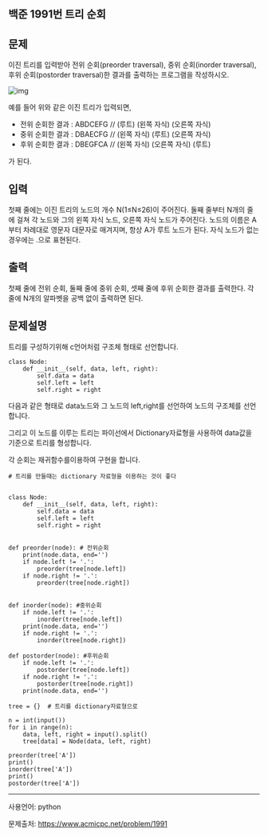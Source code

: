## 백준 1991번 트리 순회

## 문제

이진 트리를 입력받아 전위 순회(preorder traversal), 중위 순회(inorder traversal), 후위 순회(postorder traversal)한 결과를 출력하는 프로그램을 작성하시오.

![img](https://www.acmicpc.net/JudgeOnline/upload/201007/trtr.png)

예를 들어 위와 같은 이진 트리가 입력되면,

- 전위 순회한 결과 : ABDCEFG // (루트) (왼쪽 자식) (오른쪽 자식)
- 중위 순회한 결과 : DBAECFG // (왼쪽 자식) (루트) (오른쪽 자식)
- 후위 순회한 결과 : DBEGFCA // (왼쪽 자식) (오른쪽 자식) (루트)

가 된다.

## 입력

첫째 줄에는 이진 트리의 노드의 개수 N(1≤N≤26)이 주어진다. 둘째 줄부터 N개의 줄에 걸쳐 각 노드와 그의 왼쪽 자식 노드, 오른쪽 자식 노드가 주어진다. 노드의 이름은 A부터 차례대로 영문자 대문자로 매겨지며, 항상 A가 루트 노드가 된다. 자식 노드가 없는 경우에는 .으로 표현된다.

## 출력

첫째 줄에 전위 순회, 둘째 줄에 중위 순회, 셋째 줄에 후위 순회한 결과를 출력한다. 각 줄에 N개의 알파벳을 공백 없이 출력하면 된다.



## 문제설명

트리를 구성하기위해 c언어처럼 구조체 형태로 선언합니다.

```
class Node:
    def __init__(self, data, left, right):
        self.data = data
        self.left = left
        self.right = right
```

다음과 같은 형태로 data노드와 그 노드의 left,right를 선언하여 노드의 구조체를 선언합니다.

그리고 이 노드를 이루는 트리는 파이선에서 Dictionary자료형을 사용하여 data값을 기준으로 트리를 형성합니다.

각 순회는 재귀함수를이용하여 구현을 합니다.

```
# 트리를 만들때는 dictionary 자료형을 이용하는 것이 좋다


class Node:
    def __init__(self, data, left, right):
        self.data = data
        self.left = left
        self.right = right


def preorder(node): # 전위순회
    print(node.data, end='')
    if node.left != '.':
        preorder(tree[node.left])
    if node.right != '.':
        preorder(tree[node.right])


def inorder(node): #중위순회
    if node.left != '.':
        inorder(tree[node.left])
    print(node.data, end='')
    if node.right != '.':
        inorder(tree[node.right])

def postorder(node): #후위순회
    if node.left != '.':
        postorder(tree[node.left])
    if node.right != '.':
        postorder(tree[node.right])
    print(node.data, end='')

tree = {}  # 트리를 dictionary자료형으로

n = int(input())
for i in range(n):
    data, left, right = input().split()
    tree[data] = Node(data, left, right)

preorder(tree['A'])
print()
inorder(tree['A'])
print()
postorder(tree['A'])
```

___

사용언어: python

문제출처: https://www.acmicpc.net/problem/1991